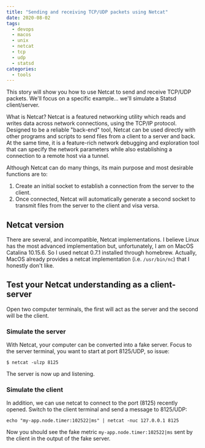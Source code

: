 ```yaml
---
title: "Sending and receiving TCP/UDP packets using Netcat"
date: 2020-08-02
tags:
  - devops
  - macos
  - unix
  - netcat
  - tcp
  - udp
  - statsd
categories:
  - tools
---
```

This story will show you how to use Netcat to send and receive TCP/UDP packets.
We'll focus on a specific example... we'll simulate a Statsd client/server.

What is Netcat? Netcat is a featured networking utility which reads and writes data across network connections, using the TCP/IP protocol. Designed to be a reliable "back-end" tool, Netcat can be used directly with other programs and scripts to send files from a client to a server and back. At the same time, it is a feature-rich network debugging and exploration tool that can specify the network parameters while also establishing a connection to a remote host via a tunnel. 

<!-- truncate -->

Although Netcat can do many things, its main purpose and most desirable functions are to:

1. Create an initial socket to establish a connection from the server to the client.
2. Once connected, Netcat will automatically generate a second socket to transmit files from the server to the client and visa versa.

## Netcat version

There are several, and incompatible, Netcat implementations. I believe Linux has the most advanced implementation but, unfortunately, I am on MacOS Catalina 10.15.6. So I used netcat 0.7.1 installed through homebrew. Actually, MacOS already provides a netcat implementation (i.e. `/usr/bin/nc`) that I honestly don't like.

## Test your Netcat understanding as a client-server

Open two computer terminals, the first will act as the server and the second will be the client.

### Simulate the server

With Netcat, your computer can be converted into a fake server.
Focus to the server terminal, you want to start at port 8125/UDP, so issue:

```
$ netcat -ulzp 8125
```

The server is now up and listening.

### Simulate the client

In addition, we can use netcat to connect to the port (8125) recently opened.
Switch to the client terminal and send a message to 8125/UDP:

```
echo "my-app.node.timer:102522|ms" | netcat -nuc 127.0.0.1 8125
```

Now you should see the fake metric `my-app.node.timer:102522|ms` sent by the client in the output of the fake server.
